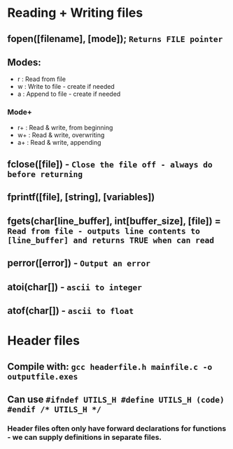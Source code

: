 # Reading + Writing files

## fopen([filename], [mode]); `Returns FILE pointer`

## Modes:
- r : Read from file
- w : Write to file - create if needed
- a : Append to file - create if needed
### Mode+
- r+ : Read & write, from beginning
- w+ : Read & write, overwriting
- a+ : Read & write, appending

## fclose([file]) - `Close the file off - always do before returning`

## fprintf([file], [string], [variables])

## fgets(char[line_buffer], int[buffer_size], [file]) = `Read from file - outputs line contents to [line_buffer] and returns TRUE when can read`

## perror([error]) - `Output an error`

## atoi(char[]) - `ascii to integer`
## atof(char[]) - `ascii to float`

# Header files
## Compile with: `gcc headerfile.h mainfile.c -o outputfile.exes`
## Can use `#ifndef UTILS_H #define UTILS_H (code) #endif /* UTILS_H */`
### Header files often only have forward declarations for functions - we can supply definitions in separate files.